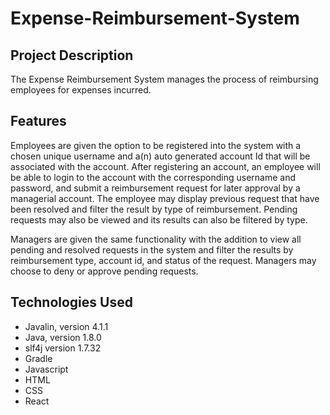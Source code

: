 # Expense-Reimbursement-System 

## Project Description
The Expense Reimbursement System manages the process of reimbursing employees for expenses incurred. 

## Features

Employees are
given the option to be registered into the system with a chosen unique username and a(n) auto generated account Id that will be associated with the account. After registering an account, an employee will be able to login to the account with the corresponding username and password, and submit a reimbursement request for later approval by a managerial account. The employee may display previous request that have been resolved and filter the result by type of reimbursement. Pending requests may also be viewed and its results can also be filtered by type. 

Managers are given the same functionality with the addition to view all pending and resolved requests in the system and filter the results by reimbursement type, account id, and status of the request. Managers may choose to deny or approve pending requests.

## Technologies Used
- Javalin, version 4.1.1
- Java, version 1.8.0
- slf4j version 1.7.32
- Gradle
- Javascript
- HTML
- CSS
- React

